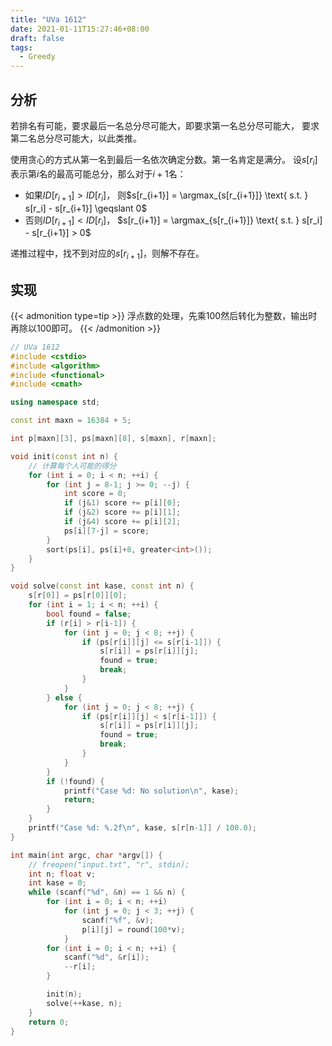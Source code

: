 ```yaml
---
title: "UVa 1612"
date: 2021-01-11T15:27:46+08:00
draft: false
tags:
  - Greedy
---
```


## 分析

若排名有可能，要求最后一名总分尽可能大，即要求第一名总分尽可能大，
要求第二名总分尽可能大，以此类推。

使用贪心的方式从第一名到最后一名依次确定分数。第一名肯定是满分。
设$s[r_i]$表示第$i$名的最高可能总分，那么对于$i+1$名：
- 如果$ID[r_{i+1}] > ID[r_i]$，
则$s[r_{i+1}] = \argmax_{s[r_{i+1}]} \text{ s.t. } s[r_i] - s[r_{i+1}] \geqslant 0$
- 否则$ID[r_{i+1}] < ID[r_i]$，
$s[r_{i+1}] = \argmax_{s[r_{i+1}]} \text{ s.t. } s[r_i] - s[r_{i+1}] > 0$

递推过程中，找不到对应的$s[r_{i+1}]$，则解不存在。

## 实现

{{< admonition type=tip >}}
浮点数的处理，先乘100然后转化为整数，输出时再除以100即可。
{{< /admonition >}}


```cpp
// UVa 1612
#include <cstdio>
#include <algorithm>
#include <functional>
#include <cmath>

using namespace std;

const int maxn = 16384 + 5;

int p[maxn][3], ps[maxn][8], s[maxn], r[maxn];

void init(const int n) {
    // 计算每个人可能的得分
    for (int i = 0; i < n; ++i) {
        for (int j = 8-1; j >= 0; --j) {
            int score = 0;
            if (j&1) score += p[i][0];
            if (j&2) score += p[i][1];
            if (j&4) score += p[i][2];
            ps[i][7-j] = score;
        }
        sort(ps[i], ps[i]+8, greater<int>());
    }
}

void solve(const int kase, const int n) {
    s[r[0]] = ps[r[0]][0];
    for (int i = 1; i < n; ++i) {
        bool found = false;
        if (r[i] > r[i-1]) {
            for (int j = 0; j < 8; ++j) {
                if (ps[r[i]][j] <= s[r[i-1]]) {
                    s[r[i]] = ps[r[i]][j];
                    found = true;
                    break;
                }
            }
        } else {
            for (int j = 0; j < 8; ++j) {
                if (ps[r[i]][j] < s[r[i-1]]) {
                    s[r[i]] = ps[r[i]][j];
                    found = true;
                    break;
                }
            }
        }
        if (!found) {
            printf("Case %d: No solution\n", kase);
            return;
        }
    }
    printf("Case %d: %.2f\n", kase, s[r[n-1]] / 100.0);
}

int main(int argc, char *argv[]) {
    // freopen("input.txt", "r", stdin);
    int n; float v;
    int kase = 0;
    while (scanf("%d", &n) == 1 && n) {
        for (int i = 0; i < n; ++i)
            for (int j = 0; j < 3; ++j) {
                scanf("%f", &v);
                p[i][j] = round(100*v);
            }
        for (int i = 0; i < n; ++i) {
            scanf("%d", &r[i]);
            --r[i];
        }

        init(n);
        solve(++kase, n);
    }
    return 0;
}
```

